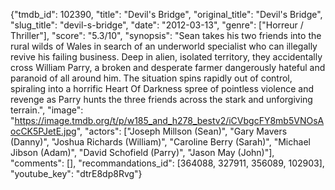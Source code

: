 {"tmdb_id": 102390, "title": "Devil's Bridge", "original_title": "Devil's Bridge", "slug_title": "devil-s-bridge", "date": "2012-03-13", "genre": ["Horreur / Thriller"], "score": "5.3/10", "synopsis": "Sean takes his two friends into the rural wilds of Wales in search of an underworld specialist who can illegally revive his failing business. Deep in alien, isolated territory, they accidentally cross William Parry, a broken and desperate farmer dangerously hateful and paranoid of all around him.  The situation spins rapidly out of control, spiraling into a horrific Heart Of Darkness spree of pointless violence and revenge as Parry hunts the three friends across the stark and unforgiving terrain.", "image": "https://image.tmdb.org/t/p/w185_and_h278_bestv2/iCVbgcFY8mb5VNOsAocCK5PJetE.jpg", "actors": ["Joseph Millson (Sean)", "Gary Mavers (Danny)", "Joshua Richards (William)", "Caroline Berry (Sarah)", "Michael Jibson (Adam)", "David Schofield (Parry)", "Jason May (John)"], "comments": [], "recommandations_id": [364088, 327911, 356089, 102903], "youtube_key": "dtrE8dp8Rvg"}